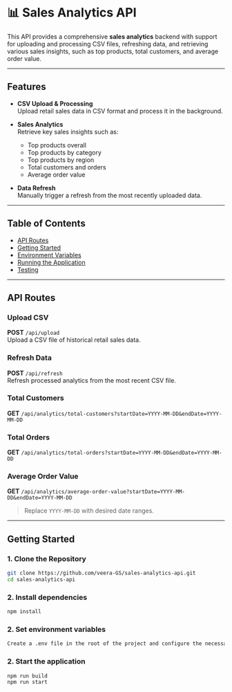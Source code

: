 # 📊 Sales Analytics API

This API provides a comprehensive **sales analytics** backend with support for uploading and processing CSV files, refreshing data, and retrieving various sales insights, such as top products, total customers, and average order value.

---

## Features

- **CSV Upload & Processing**  
  Upload retail sales data in CSV format and process it in the background.

- **Sales Analytics**  
  Retrieve key sales insights such as:

  - Top products overall
  - Top products by category
  - Top products by region
  - Total customers and orders
  - Average order value

- **Data Refresh**  
  Manually trigger a refresh from the most recently uploaded data.

---

## Table of Contents

- [API Routes](#api-routes)
- [Getting Started](#getting-started)
- [Environment Variables](#environment-variables)
- [Running the Application](#running-the-application)
- [Testing](#testing)

---

## API Routes

### Upload CSV

**POST** `/api/upload`  
Upload a CSV file of historical retail sales data.

### Refresh Data

**POST** `/api/refresh`  
Refresh processed analytics from the most recent CSV file.

### Total Customers

**GET** `/api/analytics/total-customers?startDate=YYYY-MM-DD&endDate=YYYY-MM-DD`

### Total Orders

**GET** `/api/analytics/total-orders?startDate=YYYY-MM-DD&endDate=YYYY-MM-DD`

### Average Order Value

**GET** `/api/analytics/average-order-value?startDate=YYYY-MM-DD&endDate=YYYY-MM-DD`

> Replace `YYYY-MM-DD` with desired date ranges.

---

## Getting Started

### 1. Clone the Repository

```bash
git clone https://github.com/veera-GS/sales-analytics-api.git
cd sales-analytics-api
```

### 2. Install dependencies

```bash
npm install
```

### 2. Set environment variables

```bash
Create a .env file in the root of the project and configure the necessary environment variables (MongoDB URI).

```

### 2. Start the application

```bash
npm run build
npm run start
```
